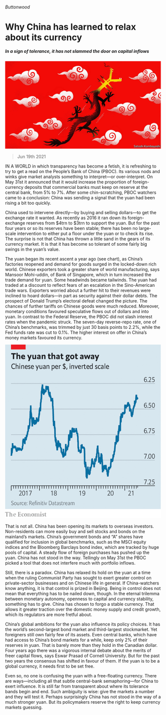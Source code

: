 ###### Buttonwood

# Why China has learned to relax about its currency 

##### In a sign of tolerance, it has not slammed the door on capital inflows 

![image](images/20210619_fnd002.jpg) 

> Jun 19th 2021 

IN A WORLD in which transparency has become a fetish, it is refreshing to try to get a read on the People’s Bank of China (PBOC). Its various nods and winks give market analysts something to interpret—or over-interpret. On May 31st it announced that it would increase the proportion of foreign-currency deposits that commercial banks must keep on reserve at the central bank, from 5% to 7%. After some chin-scratching, PBOC watchers came to a conclusion: China was sending a signal that the yuan had been rising a bit too quickly.

China used to intervene directly—by buying and selling dollars—to get the exchange rate it wanted. As recently as 2016 it ran down its foreign-exchange reserves from $4trn to $3trn to support the yuan. But for the past four years or so its reserves have been stable; there has been no large-scale intervention to either put a floor under the yuan or to check its rise. The surprise is not that China has thrown a little sand in the gears of its currency market. It is that it has become so tolerant of some fairly big swings in the yuan’s value.


The yuan began its recent ascent a year ago (see chart), as China’s factories reopened and demand for goods surged in the locked-down rich world. Chinese exporters took a greater share of world manufacturing, says Mansoor Mohi-uddin, of Bank of Singapore, which in turn increased the trade demand for yuan. Some headwinds became tailwinds. The yuan had traded at a discount to reflect fears of an escalation in the Sino-American trade wars. Exporters worried about a further hit to their revenues were inclined to hoard dollars—in part as security against their dollar debts. The prospect of Donald Trump’s electoral defeat changed the picture. The chances of further tariffs on Chinese goods were much reduced. Moreover, monetary conditions favoured speculative flows out of dollars and into yuan. In contrast to the Federal Reserve, the PBOC did not slash interest rates when the pandemic struck. The seven-day reverse-repo rate, one of China’s benchmarks, was trimmed by just 30 basis points to 2.2%, while the Fed funds rate was cut to 0.1%. The higher interest on offer in China’s money markets favoured its currency.

![image](images/20210619_fnc593.png) 


That is not all. China has been opening its markets to overseas investors. Non-residents can more easily buy and sell stocks and bonds on the mainland’s markets. China’s government bonds and “A” shares have qualified for inclusion in global benchmarks, such as the MSCI equity indices and the Bloomberg Barclays bond index, which are tracked by huge pools of capital. A steady flow of foreign purchases has pushed up the yuan. China has not stood in the way. Tellingly on May 31st the PBOC picked a tool that does not interfere much with portfolio inflows.

Still, there is a paradox. China has relaxed its hold on the yuan at a time when the ruling Communist Party has sought to exert greater control on private-sector businesses and on Chinese life in general. If China-watchers know anything, it is that control is prized in Beijing. Being in control does not mean that everything has to be nailed down, though. In the eternal trilemma between monetary autonomy, openness to capital and currency stability, something has to give. China has chosen to forgo a stable currency. That allows it greater traction over the domestic money supply and credit growth, which its regulators are more fretful about.

China’s global ambitions for the yuan also influence its policy choices. It has the world’s second-largest bond market and third-largest stockmarket. Yet foreigners still own fairly few of its assets. Even central banks, which have had access to China’s bond markets for a while, keep only 2% of their reserves in yuan. That is barely more than they hold in the Canadian dollar. Four years ago there was a vigorous internal debate about the merits of freer capital flows, says Eswar Prasad of Cornell University. But for the past two years the consensus has shifted in favour of them. If the yuan is to be a global currency, it needs first to be set free.

Even so, no one is confusing the yuan with a free-floating currency. There are ways—including all that subtle central-bank semaphoring—for China to exert influence. It is still far from transparent about where its tolerance bands begin and end. Such ambiguity is wise: give the markets a number and they will test it. Perhaps surprisingly China has not stood in the way of a much stronger yuan. But its policymakers reserve the right to keep currency markets guessing.

